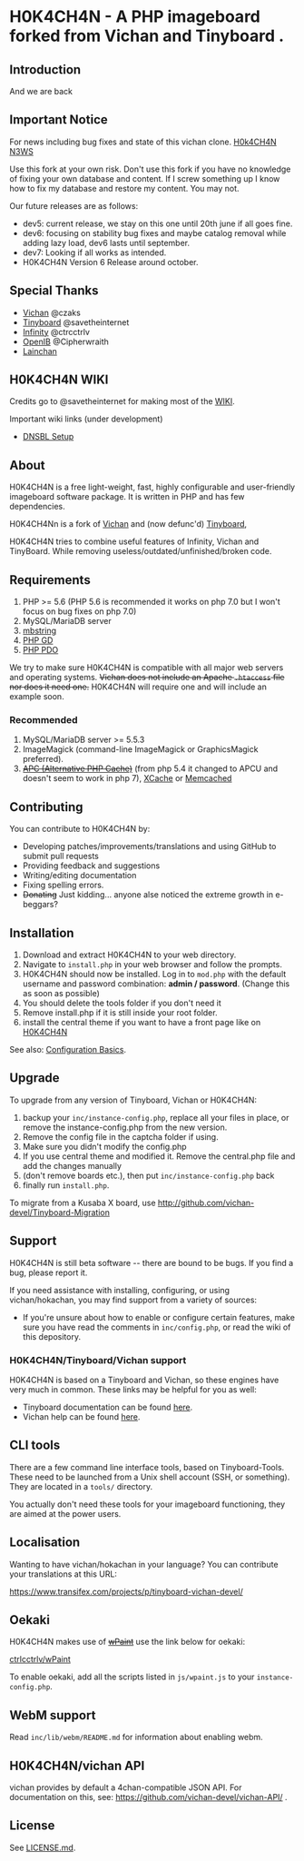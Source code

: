 
H0K4CH4N - A PHP imageboard forked from Vichan and Tinyboard .
========================================================

Introduction
------------

And we are back

Important Notice
------------

For news including bug fixes and state of this vichan clone.
[H0k4CH4N N3WS](https://hokachan.com/news.html)

Use this fork at your own risk.
Don't use this fork if you have no knowledge of fixing your own database and content. 
If I screw something up I know how to fix my database and restore my content. You may not.

Our future releases are as follows:

* dev5: current release, we stay on this one until 20th june if all goes fine.
* dev6: focusing on stability bug fixes and maybe catalog removal while adding lazy load, dev6 lasts until september.
* dev7: Looking if all works as intended. 
* H0K4CH4N Version 6 Release around october.


Special Thanks
------------
* [Vichan](https://engine.vichan.net/) @czaks
* [Tinyboard](http://github.com/savetheinternet/Tinyboard) @savetheinternet 
* [Infinity](https://github.com/ctrlcctrlv/infinity) @ctrcctrlv
* [OpenIB](https://github.com/OpenIB/OpenIB) @Cipherwraith
* [Lainchan](https://github.com/lainchan/lainchan)


H0K4CH4N WIKI
------------
Credits go to @savetheinternet for making most of the [WIKI](https://github.com/H0K4/hokachan/wiki).

Important wiki links (under development)
* [DNSBL Setup](https://github.com/H0K4hokachan/wiki/DNS-Blacklists-(DNSBL)-Information)


About
------------
H0K4CH4N is a free light-weight, fast, highly configurable and user-friendly
imageboard software package. It is written in PHP and has few dependencies.

H0K4CH4Nn is a fork of [Vichan](https://engine.vichan.net/) and (now defunc'd) 
[Tinyboard](http://github.com/savetheinternet/Tinyboard),

H0K4CH4N tries to combine useful features of Infinity, Vichan and TinyBoard.
While removing useless/outdated/unfinished/broken code.

Requirements
------------
1.	PHP >= 5.6 (PHP 5.6 is recommended it works on php 7.0 but I won't focus on bug fixes on php 7.0)
2.	MySQL/MariaDB server
3.	[mbstring](http://www.php.net/manual/en/mbstring.installation.php) 
4.	[PHP GD](http://www.php.net/manual/en/intro.image.php)
5.	[PHP PDO](http://www.php.net/manual/en/intro.pdo.php)

We try to make sure H0K4CH4N is compatible with all major web servers and
operating systems. <strike>Vichan does not include an Apache ```.htaccess``` file nor does
it need one.</strike>  H0K4CH4N will require one and will include an example soon.

### Recommended
1.	MySQL/MariaDB server >= 5.5.3
2.	ImageMagick (command-line ImageMagick or GraphicsMagick preferred).
3.	<strike>[APC (Alternative PHP Cache)](http://php.net/manual/en/book.apc.php)</strike> 
	(from php 5.4 it changed to APCU and doesn't seem to work in php 7), 
	[XCache](http://xcache.lighttpd.net/) or
	[Memcached](http://www.php.net/manual/en/intro.memcached.php) 

Contributing
------------
You can contribute to H0K4CH4N by:
*	Developing patches/improvements/translations and using GitHub to submit pull requests
*	Providing feedback and suggestions
*	Writing/editing documentation
*	Fixing spelling errors. 
*	<strike>Donating</strike> Just kidding... anyone alse noticed the extreme growth in e-beggars? 

Installation
-------------
1.	Download and extract H0K4CH4N to your web directory.	
2.	Navigate to ```install.php``` in your web browser and follow the
	prompts.
3.	H0K4CH4N should now be installed. Log in to ```mod.php``` with the
	default username and password combination: **admin / password**. (Change this as soon as possible)
4. 	You should delete the tools folder if you don't need it
5.	Remove install.php if it is still inside your root folder. 
6.	install the central theme if you want to have a front page like on [H0K4CH4N](https://hokachan.com/)

See also: [Configuration Basics](https://web.archive.org/web/20121003095922/http://tinyboard.org/docs/?p=Config).

Upgrade
-------
To upgrade from any version of Tinyboard, Vichan or H0K4CH4N:

1.	backup your ```inc/instance-config.php```, replace all your files in place, or remove the instance-config.php from the new version.
2.	Remove the config file in the captcha folder if using.
3.	Make sure you didn't modify the config.php
4.	If you use central theme and modified it. Remove the central.php file and add the changes manually
6.	(don't remove boards etc.), then put ```inc/instance-config.php``` back
7.	finally run ```install.php```.

To migrate from a Kusaba X board, use http://github.com/vichan-devel/Tinyboard-Migration

Support
--------
H0K4CH4N is still beta software -- there are bound to be bugs. If you find a
bug, please report it.

If you need assistance with installing, configuring, or using vichan/hokachan, you may
find support from a variety of sources:

*	If you're unsure about how to enable or configure certain features, make
	sure you have read the comments in ```inc/config.php```, or read the wiki of this depository. 

### H0K4CH4N/Tinyboard/Vichan support
H0K4CH4N is based on a Tinyboard and Vichan, so these engines have very much in common. These
links may be helpful for you as well: 

*	Tinyboard documentation can be found [here](https://web.archive.org/web/20121016074303/http://tinyboard.org/docs/?p=Main_Page).
*	Vichan help can be found [here](http://int.vichan.net/devel/).

CLI tools
-----------------
There are a few command line interface tools, based on Tinyboard-Tools. These need
to be launched from a Unix shell account (SSH, or something). They are located in a ```tools/```
directory.

You actually don't need these tools for your imageboard functioning, they are aimed
at the power users.

Localisation
------------
Wanting to have vichan/hokachan in your language? You can contribute your translations at this URL:

https://www.transifex.com/projects/p/tinyboard-vichan-devel/

Oekaki
------
H0K4CH4N makes use of <strike>[wPaint](https://github.com/websanova/wPaint)</strike> use the link below for oekaki:

[ctrlcctrlv/wPaint](https://github.com/ctrlcctrlv/wPaint/tree/53b007f28cf0b6cec9998e5e79d56dae6feb8c69)

To enable oekaki, add all the scripts listed in `js/wpaint.js` to your `instance-config.php`.

WebM support
------------
Read `inc/lib/webm/README.md` for information about enabling webm.

H0K4CH4N/vichan API
----------
vichan provides by default a 4chan-compatible JSON API. For documentation on this, see:
https://github.com/vichan-devel/vichan-API/ .

License
--------
See [LICENSE.md](https://github.com/H0K4/H0K4CH4N/blob/H0K4M4ST3R/LICENSE.md).

